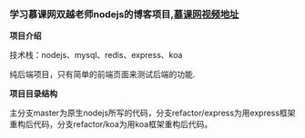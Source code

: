 ### 学习慕课网双越老师nodejs的博客项目,[慕课网视频地址](https://coding.imooc.com/class/320.html#Anchor)

**项目介绍**

技术栈：nodejs、mysql、redis、express、koa

纯后端项目，只有简单的前端页面来测试后端的功能.

**项目目录结构**

主分支master为原生nodejs所写的代码，分支refactor/express为用express框架重构后代码，分支refactor/koa为用koa框架重构后代码。